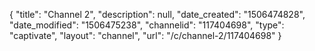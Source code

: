 {
    "title": "Channel 2",
    "description": null,
    "date_created": "1506474828",
    "date_modified": "1506475238",
    "channelid": "117404698",
    "type": "captivate",
    "layout": "channel",
    "url": "\/c\/channel-2\/117404698"
}